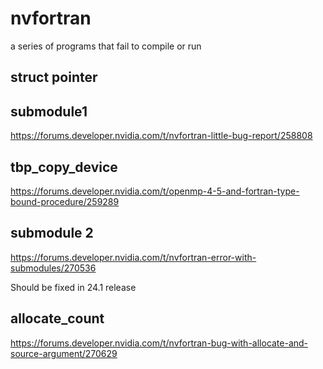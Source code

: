# nvfortran
a series of programs that fail to compile or run

## struct pointer

## submodule1

https://forums.developer.nvidia.com/t/nvfortran-little-bug-report/258808

## tbp_copy_device

https://forums.developer.nvidia.com/t/openmp-4-5-and-fortran-type-bound-procedure/259289

## submodule 2

https://forums.developer.nvidia.com/t/nvfortran-error-with-submodules/270536

Should be fixed in 24.1 release

## allocate_count

https://forums.developer.nvidia.com/t/nvfortran-bug-with-allocate-and-source-argument/270629
